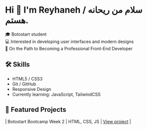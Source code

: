 # Hi 👋 I'm Reyhaneh / سلام من ریحانه هستم.

🎓 Botostart student <br>
💻 Interested in developing user interfaces and modern designs <br>
🌱 On the Path to Becoming a Professional Front-End Developer

## 🛠️ Skills
- HTML5 / CSS3 
- Git / GitHub
- Responsive Design
- Currently learning: JavaScript, TailwindCSS

## 📁 Featured Projects

| Botostart Bootcamp Week 2 | HTML, CSS, JS | [View project](https://reyhaneh-nasiri.github.io/botostart-bootcamp-week2/) |
